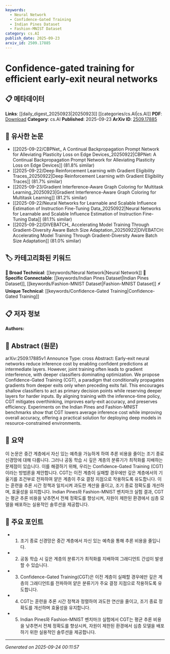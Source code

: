 ```yaml
---
keywords:
  - Neural Network
  - Confidence-Gated Training
  - Indian Pines Dataset
  - Fashion-MNIST Dataset
category: cs.AI
publish_date: 2025-09-23
arxiv_id: 2509.17885
---
```


<!-- KEYWORD_LINKING_METADATA:
{
  "processed_timestamp": "2025-09-24T00:11:57.709747",
  "vocabulary_version": "1.0",
  "selected_keywords": [
    "Neural Network",
    "Confidence-Gated Training",
    "Indian Pines Dataset",
    "Fashion-MNIST Dataset"
  ],
  "rejected_keywords": [],
  "similarity_scores": {
    "Neural Network": 0.85,
    "Confidence-Gated Training": 0.78,
    "Indian Pines Dataset": 0.72,
    "Fashion-MNIST Dataset": 0.74
  },
  "extraction_method": "AI_prompt_based",
  "budget_applied": true,
  "candidates_json": {
    "candidates": [
      {
        "surface": "Early-exit neural networks",
        "canonical": "Neural Network",
        "aliases": [
          "early exit networks",
          "exit networks"
        ],
        "category": "broad_technical",
        "rationale": "Links to the concept of neural networks with a focus on efficiency, relevant to resource-constrained environments.",
        "novelty_score": 0.45,
        "connectivity_score": 0.9,
        "specificity_score": 0.6,
        "link_intent_score": 0.85
      },
      {
        "surface": "Confidence-Gated Training",
        "canonical": "Confidence-Gated Training",
        "aliases": [
          "CGT"
        ],
        "category": "unique_technical",
        "rationale": "Introduces a novel training paradigm that mitigates gradient interference, enhancing early-exit strategies.",
        "novelty_score": 0.75,
        "connectivity_score": 0.65,
        "specificity_score": 0.8,
        "link_intent_score": 0.78
      },
      {
        "surface": "Indian Pines",
        "canonical": "Indian Pines Dataset",
        "aliases": [],
        "category": "specific_connectable",
        "rationale": "A specific dataset used in experiments, relevant for linking to other works using the same dataset.",
        "novelty_score": 0.55,
        "connectivity_score": 0.7,
        "specificity_score": 0.85,
        "link_intent_score": 0.72
      },
      {
        "surface": "Fashion-MNIST",
        "canonical": "Fashion-MNIST Dataset",
        "aliases": [],
        "category": "specific_connectable",
        "rationale": "A widely used dataset for benchmarking, facilitating connections to other studies using this dataset.",
        "novelty_score": 0.5,
        "connectivity_score": 0.75,
        "specificity_score": 0.8,
        "link_intent_score": 0.74
      }
    ],
    "ban_list_suggestions": [
      "gradient interference",
      "resource-constrained environments"
    ]
  },
  "decisions": [
    {
      "candidate_surface": "Early-exit neural networks",
      "resolved_canonical": "Neural Network",
      "decision": "linked",
      "scores": {
        "novelty": 0.45,
        "connectivity": 0.9,
        "specificity": 0.6,
        "link_intent": 0.85
      }
    },
    {
      "candidate_surface": "Confidence-Gated Training",
      "resolved_canonical": "Confidence-Gated Training",
      "decision": "linked",
      "scores": {
        "novelty": 0.75,
        "connectivity": 0.65,
        "specificity": 0.8,
        "link_intent": 0.78
      }
    },
    {
      "candidate_surface": "Indian Pines",
      "resolved_canonical": "Indian Pines Dataset",
      "decision": "linked",
      "scores": {
        "novelty": 0.55,
        "connectivity": 0.7,
        "specificity": 0.85,
        "link_intent": 0.72
      }
    },
    {
      "candidate_surface": "Fashion-MNIST",
      "resolved_canonical": "Fashion-MNIST Dataset",
      "decision": "linked",
      "scores": {
        "novelty": 0.5,
        "connectivity": 0.75,
        "specificity": 0.8,
        "link_intent": 0.74
      }
    }
  ]
}
-->

# Confidence-gated training for efficient early-exit neural networks

## 📋 메타데이터

**Links**: [[daily_digest_20250923|20250923]] [[categories/cs.AI|cs.AI]]
**PDF**: [Download](https://arxiv.org/pdf/2509.17885.pdf)
**Category**: cs.AI
**Published**: 2025-09-23
**ArXiv ID**: [2509.17885](https://arxiv.org/abs/2509.17885)

## 🔗 유사한 논문
- [[2025-09-22/CBPNet_ A Continual Backpropagation Prompt Network for Alleviating Plasticity Loss on Edge Devices_20250922|CBPNet: A Continual Backpropagation Prompt Network for Alleviating Plasticity Loss on Edge Devices]] (81.8% similar)
- [[2025-09-22/Deep Reinforcement Learning with Gradient Eligibility Traces_20250922|Deep Reinforcement Learning with Gradient Eligibility Traces]] (81.7% similar)
- [[2025-09-23/Gradient Interference-Aware Graph Coloring for Multitask Learning_20250923|Gradient Interference-Aware Graph Coloring for Multitask Learning]] (81.2% similar)
- [[2025-09-22/Neural Networks for Learnable and Scalable Influence Estimation of Instruction Fine-Tuning Data_20250922|Neural Networks for Learnable and Scalable Influence Estimation of Instruction Fine-Tuning Data]] (81.1% similar)
- [[2025-09-22/DIVEBATCH_ Accelerating Model Training Through Gradient-Diversity Aware Batch Size Adaptation_20250922|DIVEBATCH: Accelerating Model Training Through Gradient-Diversity Aware Batch Size Adaptation]] (81.0% similar)

## 🏷️ 카테고리화된 키워드
**🧠 Broad Technical**: [[keywords/Neural Network|Neural Network]]
**🔗 Specific Connectable**: [[keywords/Indian Pines Dataset|Indian Pines Dataset]], [[keywords/Fashion-MNIST Dataset|Fashion-MNIST Dataset]]
**⚡ Unique Technical**: [[keywords/Confidence-Gated Training|Confidence-Gated Training]]

## 📋 저자 정보

**Authors:** 

## 📄 Abstract (원문)

arXiv:2509.17885v1 Announce Type: cross 
Abstract: Early-exit neural networks reduce inference cost by enabling confident predictions at intermediate layers. However, joint training often leads to gradient interference, with deeper classifiers dominating optimization. We propose Confidence-Gated Training (CGT), a paradigm that conditionally propagates gradients from deeper exits only when preceding exits fail. This encourages shallow classifiers to act as primary decision points while reserving deeper layers for harder inputs. By aligning training with the inference-time policy, CGT mitigates overthinking, improves early-exit accuracy, and preserves efficiency. Experiments on the Indian Pines and Fashion-MNIST benchmarks show that CGT lowers average inference cost while improving overall accuracy, offering a practical solution for deploying deep models in resource-constrained environments.

## 📝 요약

이 논문은 중간 계층에서 자신 있는 예측을 가능하게 하여 추론 비용을 줄이는 조기 종료 신경망에 대해 다룹니다. 그러나 공동 학습 시 깊은 계층의 분류기가 최적화를 지배하는 문제점이 있습니다. 이를 해결하기 위해, 우리는 Confidence-Gated Training (CGT)이라는 방법론을 제안합니다. CGT는 이전 계층이 실패할 경우에만 깊은 계층에서의 기울기를 조건부로 전파하여 얕은 계층이 주요 결정 지점으로 작용하도록 유도합니다. 이는 훈련을 추론 시간 정책과 일치시켜 과도한 계산을 줄이고, 조기 종료 정확도를 개선하며, 효율성을 유지합니다. Indian Pines와 Fashion-MNIST 벤치마크 실험 결과, CGT는 평균 추론 비용을 낮추면서 전체 정확도를 향상시켜, 자원이 제한된 환경에서 심층 모델을 배포하는 실용적인 솔루션을 제공합니다.

## 🎯 주요 포인트

- 1. 조기 종료 신경망은 중간 계층에서 자신 있는 예측을 통해 추론 비용을 줄입니다.
- 2. 공동 학습 시 깊은 계층의 분류기가 최적화를 지배하여 그래디언트 간섭이 발생할 수 있습니다.
- 3. Confidence-Gated Training(CGT)은 이전 계층이 실패할 경우에만 깊은 계층의 그래디언트를 전파하여 얕은 분류기가 주요 결정 지점으로 작용하도록 유도합니다.
- 4. CGT는 훈련을 추론 시간 정책과 정렬하여 과도한 연산을 줄이고, 조기 종료 정확도를 개선하며 효율성을 유지합니다.
- 5. Indian Pines와 Fashion-MNIST 벤치마크 실험에서 CGT는 평균 추론 비용을 낮추면서 전체 정확도를 향상시켜, 자원이 제한된 환경에서 심층 모델을 배포하기 위한 실용적인 솔루션을 제공합니다.


---

*Generated on 2025-09-24 00:11:57*